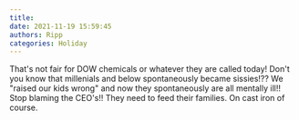 ```yaml
---
title: 
date: 2021-11-19 15:59:45
authors: Ripp
categories: Holiday
---
```


 That's not fair for DOW chemicals or whatever they are called today! Don't you know that millenials and below spontaneously became sissies!?? We "raised our kids wrong" and now they spontaneously are all mentally ill!!  Stop blaming the CEO's!! They need to feed their families.  On cast iron of course.